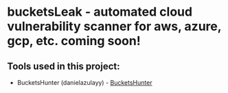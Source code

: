 # bucketsLeak - automated cloud vulnerability scanner for aws, azure, gcp, etc. coming soon!


## Tools used in this project:
- BucketsHunter (danielazulayy) - [BucketsHunter](https://github.com/DanielAzulayy/BucketsHunter)
